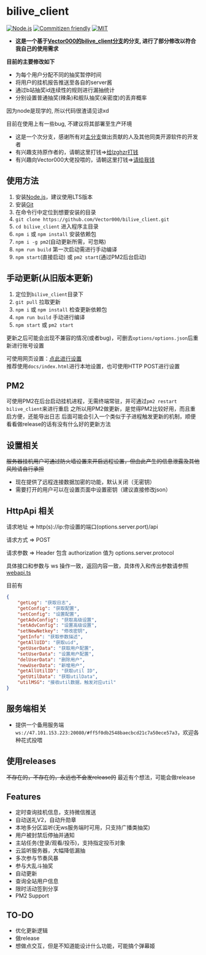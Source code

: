 # bilive_client

[![Node.js](https://img.shields.io/badge/Node.js-v10.0%2B-green.svg)](https://nodejs.org)
[![Commitizen friendly](https://img.shields.io/badge/Commitizen-Friendly-brightgreen.svg)](http://commitizen.github.io/cz-cli/)
[![MIT](https://img.shields.io/badge/License-MIT-blue.svg)](https://github.com/Vector000/bilive_client/blob/2.1.0-beta/LICENSE)

* **这是一个基于[Vector000的bilive_client分支](https://github.com/Vector000/bilive_client)的分支, 进行了部分修改以符合我自己的使用需求**

**目前的主要修改如下**
* 为每个用户分配不同的抽奖暂停时间
* 将用户的挂机报告推送至各自的server酱
* 通过b站抽奖id连续性的规则进行漏抽统计
* 分别设置普通抽奖(辣条)和舰队抽奖(亲密度)的丢弃概率

因为node是现学的, 所以代码很渣请见谅xd

目前在使用上有一些bug, 不建议将其部署至生产环境

* 这是一个次分支，感谢所有对[主分支](https://github.com/lzghzr/bilive_client)做出贡献的人及其他同类开源软件的开发者
* 有兴趣支持原作者的，请朝这里打钱=>[给lzghzr打钱](https://github.com/lzghzr/bilive_client/wiki)
* 有兴趣向Vector000大佬投喂的，请朝这里打钱=>[请给我钱](https://github.com/Vector000/Something_Serious/blob/master/pics/mm_reward_qrcode.png)

## 使用方法

1. 安装[Node.js](https://nodejs.org/)，建议使用LTS版本
2. 安装[Git](https://git-scm.com/downloads)
3. 在命令行中定位到想要安装的目录
4. `git clone https://github.com/Vector000/bilive_client.git`
5. `cd bilive_client` 进入程序主目录
6. `npm i` 或 `npm install` 安装依赖包
7. `npm i -g pm2`(自动更新所需，可忽略)
8. `npm run build` 第一次启动需进行手动编译
9. `npm start`(直接启动) 或 `pm2 start`(通过PM2后台启动)

## 手动更新(从旧版本更新)

1. 定位到`bilive_client`目录下
2. `git pull` 拉取更新
3. `npm i` 或 `npm install` 检查更新依赖包
4. `npm run build` 手动进行编译
5. `npm start` 或 `pm2 start`

更新之后可能会出现不兼容的情况(或者bug)，可删去`options/options.json`后重新进行账号设置

可使用网页设置：[点此进行设置](http://r07908.coding-pages.com/)\
推荐使用`docs/index.html`进行本地设置，也可使用HTTP POST进行设置

## PM2

可使用PM2在后台启动挂机进程，无需终端常驻，并可通过`pm2 restart bilive_client`来进行重启
之所以用PM2做更新，是觉得PM2比较好用，而且重启方便，还能导出日志
后面可能会引入一个类似于子进程触发更新的机制，顺便看看做release的话有没有什么好的更新方法

## 设置相关

~~服务器挂机用户可通过防火墙设置来开启远程设置，但由此产生的信息泄露及其他风险请自行承担~~

* 现在提供了远程连接数据加密的功能，默认关闭（无密钥）
* 需要打开的用户可以在设置页面中设置密钥（建议直接修改json）

## HttpApi 相关

请求地址 => http(s)://ip:你设置的端口(options.server.port)/api

请求方式 => POST

请求参数 => Header 包含 authorization 值为 options.server.protocol

具体接口和参数与 ws 操作一致，返回内容一致，具体传入和传出参数请参照 [webapi.ts](./blob/master/bilive/webapi.ts)

目前有

```json
{
    "getLog": "获取日志",
    "getConfig": "获取配置",
    "setConfig": "设置配置",
    "getAdvConfig": "获取高级设置",
    "setAdvConfig": "设置高级设置",
    "setNewNetkey": "修改密钥",
    "getInfo": "获取参数描述",
    "getAllUID": "获取uid",
    "getUserData": "获取用户配置",
    "setUserData": "设置用户配置",
    "delUserData": "删除用户",
    "newUserData": "新增用户",
    "getAllUtilID": "获取util ID",
    "getUtilData": "获取utilData",
    "utilMSG": "接收util数据，触发对应util"
}
```

## 服务端相关

* 提供一个备用服务端`ws://47.101.153.223:20080/#ff5f0db2548baecbcd21c7a50ece57a3`，欢迎各种花式投喂

## 使用releases

~~不存在的，不存在的，永远也不会发release的~~
最近有个想法，可能会做release

## Features

* 定时查询挂机信息，支持微信推送
* 自动送礼V2，自动升勋章
* 本地多分区监听(无ws服务端时可用，只支持广播类抽奖)
* 用户被封禁后停抽并通知
* 主站任务(登录/观看/投币)，支持指定投币对象
* 云监听服务器，大幅降低漏抽
* 多次参与节奏风暴
* 参与大乱斗抽奖
* 自动更新
* 查询全站用户信息
* 限时活动签到分享
* PM2 Support

## TO-DO

* 优化更新逻辑
* 做release
* 想做点交互，但是不知道能设计什么功能，可能搞个弹幕姬
